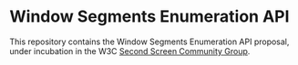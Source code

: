 # Window Segments Enumeration API

This repository contains the Window Segments Enumeration API proposal, under incubation in the W3C [Second Screen Community Group](https://www.w3.org/community/webscreens/).
